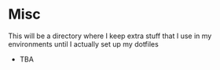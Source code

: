 # Misc
This will be a directory where I keep extra stuff that I use in my environments
until I actually set up my dotfiles


- TBA
